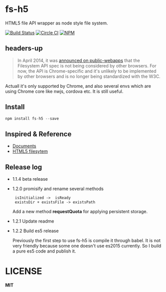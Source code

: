 # fs-h5
 HTML5 file API wrapper as node style file system. 

[![Build Status](https://travis-ci.org/wangpin34/fs-h5.svg)](https://travis-ci.org/wangpin34/fs-h5)
[![Circle CI](https://circleci.com/gh/driftyco/fs-h5.svg?style=svg)](https://circleci.com/gh/driftyco/fs-h5)
[![NPM](https://nodei.co/npm/fs-h5.png?stars&downloads)](https://nodei.co/npm/fs-h5/)

## headers-up
>In April 2014, it was [announced on public-webapps](http://lists.w3.org/Archives/Public/public-webapps/2014AprJun/0010.html) that the Filesystem API spec is not being considered by other browsers. For now, the API is Chrome-specific and it's unlikely to be implemented by other browsers and is no longer being standardized with the W3C.

Actuall it's only supported by Chrome, and also several envs which are using Chrome core like nwjs, cordova etc. It is still useful.

## Install

```javascript
npm install fs-h5 --save
```

## Inspired & Reference

* [Documents](https://github.com/wangpin34/fs-h5/wiki)
* [HTML5 filesytem](http://www.html5rocks.com/en/tutorials/file/filesystem/)

## Release log
* 1.1.4 beta release
* 1.2.0 promisify and rename several methods
 
  ```
   isInitialized ->  isReady
   existsDir + existsFile -> existsPath
  ```
  
  Add a new method **requestQuota** for applying persistent storage.

* 1.2.1 Update readme

* 1.2.2 Build es5 release
  
  Previously the first step to use fs-h5 is compile it through babel. It is not very friendly because some one doesn't use es2015 currently. So I build a pure es5 code and publish it.

# LICENSE
**MIT**
